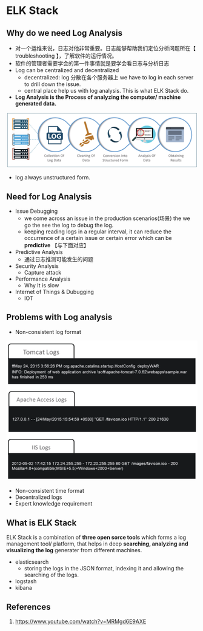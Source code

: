 # ELK Stack

## Why do we need Log Analysis

- 对一个运维来说，日志对他非常重要。日志能够帮助我们定位分析问题所在【 troubleshooting 】，了解软件的运行情况。
- 软件的管理者需要学会的第一件事情就是要学会看日志与分析日志
- Log can be centralized and decentralized
  - decentralized: log 分散在各个服务器上 we have to log in each server to drill down the issue.
  - central place help us with log analysis. This is what ELK Stack do. 
- **Log Analysis is the Process of analyzing the computer/ machine generated data.**    

![](https://raw.githubusercontent.com/Mr-YYM/study-DevOps/master/01-ELK-Stack/01-ELK-basic/assets/01-what-is-log-analysis.png)

-  log always unstructured form. 

## Need for Log Analysis

- Issue Debugging
  - we come across an issue in the production scenarios(场景) the we go the see the log to debug the log.
  - keeping reading logs in a regular interval, it can reduce the occurrence of a certain issue or certain error which can be **predictive** 【与下面对应】
- Predictive Analysis
  - 通过日志推测可能发生的问题
- Security Analysis
  - Capture attack
- Performance Analysis
  - Why It is slow
- Internet of Things & Dubugging 
  - IOT

 ## Problems with Log analysis

- Non-consistent log format

![](https://raw.githubusercontent.com/Mr-YYM/study-DevOps/master/01-ELK-Stack/01-ELK-basic/assets/02-Non-consistent-log-format.png)

- Non-consistent time format
- Decentralized logs
- Expert knowledge requirement

## What is ELK Stack

ELK Stack is a combination of **three open sorce tools** which forms a log management tool/ platform, that helps in deep **searching, analyzing and visualizing the log** generater from different machines. 

- elasticsearch
  - storing the logs in the JSON format, indexing it and allowing the searching of the logs. 
- logstash
- kibana

## References

1. https://www.youtube.com/watch?v=MRMgd6E9AXE
